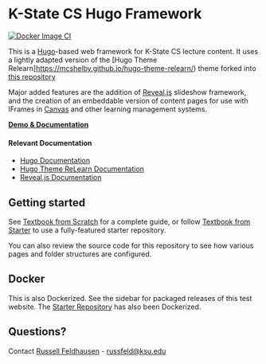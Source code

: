 # K-State CS Hugo Framework

[![Docker Image CI](https://github.com/russfeld/ksucs-hugo/actions/workflows/docker-image.yml/badge.svg)](https://github.com/russfeld/ksucs-hugo/actions/workflows/docker-image.yml) 

This is a [Hugo](https://gohugo.io/)-based web framework for K-State CS lecture content. It uses a lightly adapted version of the [Hugo Theme Relearn]https://mcshelby.github.io/hugo-theme-relearn/) theme forked into [this repository](https://github.com/ksu-cs-textbooks/hugo-theme-relearn)

Major added features are the addition of [Reveal.js](https://github.com/hakimel/reveal.js/) slideshow framework, and the creation of an embeddable version of content pages for use with IFrames in [Canvas](https://www.instructure.com/) and other learning management systems.

**[Demo & Documentation](https://ksucs-hugo.russfeld.me)**

#### Relevant Documentation

* [Hugo Documentation](https://gohugo.io/documentation/)
* [Hugo Theme ReLearn Documentation](https://mcshelby.github.io/hugo-theme-relearn/)
* [Reveal.js Documentation](https://github.com/hakimel/reveal.js/)

## Getting started

See [Textbook from Scratch](https://ksucs-hugo.russfeld.me/7-documentation/01-scratch/) for a complete guide, or follow [Textbook from Starter](https://ksucs-hugo.russfeld.me/7-documentation/02-starter/) to use a fully-featured starter repository.

You can also review the source code for this repository to see how various pages and folder structures are configured.

## Docker

This is also Dockerized. See the sidebar for packaged releases of this test website. The [Starter Repository](https://github.com/ksu-cs-textbooks/hugo-starter) has also been Dockerized.

## Questions?

Contact [Russell Feldhausen](https://russfeld.me) - russfeld@ksu.edu 
